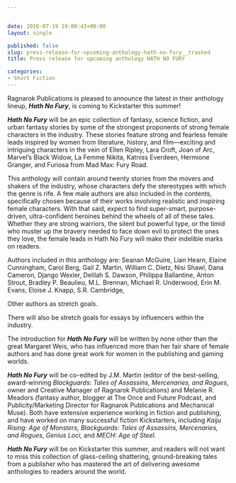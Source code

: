 ```yaml
---


date: 2016-07-19 19:00:43+00:00
layout: single

published: false
slug: press-release-for-upcoming-anthology-hath-no-fury__trashed
title: Press release for upcoming anthology HATH NO FURY

categories:
- Short Fiction
---
```


Ragnarok Publications is pleased to announce the latest in their anthology lineup, _**Hath No Fury**_, is coming to Kickstarter this summer!

**_Hath No Fury_** will be an epic collection of fantasy, science fiction, and urban fantasy stories by some of the strongest proponents of strong female characters in the industry. These stories feature strong and fearless female leads inspired by women from literature, history, and film—exciting and intriguing characters in the vein of Ellen Ripley, Lara Croft, Joan of Arc, Marvel’s Black Widow, La Femme Nikita, Katniss Everdeen, Hermione Granger, and Furiosa from Mad Max: Fury Road.

This anthology will contain around twenty stories from the movers and shakers of the industry, whose characters defy the stereotypes with which the genre is rife. A few male authors are also included in the contents, specifically chosen because of their works involving realistic and inspiring female characters. With that said, expect to find super-smart, purpose-driven, ultra-confident heroines behind the wheels of all of these tales. Whether they are strong warriors, the silent but powerful type, or the timid who muster up the bravery needed to face down evil to protect the ones they love, the female leads in Hath No Fury will make their indelible marks on readers.

Authors included in this anthology are:
Seanan McGuire,
Lian Hearn,
Elaine Cunningham,
Carol Berg,
Gail Z. Martin,
William C. Dietz,
Nisi Shawl,
Dana Cameron,
Django Wexler,
Delilah S. Dawson,
Philippa Ballantine,
Anton Strout,
Bradley P. Beaulieu,
M.L. Brennan,
Michael R. Underwood,
Erin M. Evans,
Eloise J. Knapp,
S.R. Cambridge,


Other authors as stretch goals.

There will also be stretch goals for essays by influencers within the industry.

The introduction for _**Hath No Fury**_ will be written by none other than the great Margaret Weis, who has influenced more than her fair share of female authors and has done great work for women in the publishing and gaming worlds.

_**Hath No Fury**_ will be co-edited by J.M. Martin (editor of the best-selling, award-winning _Blackguards: Tales of Assassins, Mercenaries, and Rogues_, owner and Creative Manager of Ragnarok Publications) and Melanie R. Meadors (fantasy author, blogger at The Once and Future Podcast, and Publicity/Marketing Director for Ragnarok Publications and Mechanical Muse). Both have extensive experience working in fiction and publishing, and have worked on many successful fiction Kickstarters, including _Kaiju Rising: Age of Monsters, Blackguards: Tales of Assassins, Mercenaries, and Rogues, Genius Loci,_ and _MECH: Age of Steel._

**_Hath No Fury_** will be on Kickstarter this summer, and readers will not want to miss this collection of glass-ceiling shattering, ground-breaking tales from a publisher who has mastered the art of delivering awesome anthologies to readers around the world.
